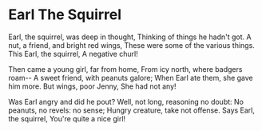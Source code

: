 # Earl The Squirrel

Earl, the squirrel, was deep in thought,
Thinking of things he hadn't got.
A nut, a friend, and bright red wings,
These were some of the various things.
  This Earl, the squirrel,
  A negative churl!

Then came a young girl, far from home,
From icy north, where badgers roam--
A sweet friend, with peanuts galore;
When Earl ate them, she gave him more.
  But wings, poor Jenny,
  She had not any!
  
Was Earl angry and did he pout?
Well, not long, reasoning no doubt:
No peanuts, no revels: no sense;
Hungry creature, take not offense.
  Says Earl, the squirrel,
  You're quite a nice girl!
  
  

